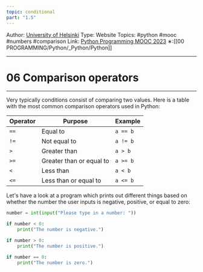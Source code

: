 ```yaml
---
topic: conditional
part: "1.5"
---
```

Author: [University of Helsinki](https://programming-23.mooc.fi/)
Type: Website
Topics: #python #mooc #numbers #comparison
Link: [Python Programming MOOC 2023](https://programming-23.mooc.fi/)
∗:[[00 PROGRAMMING/Python/_Python/Python]] 

---
# 06 Comparison operators

--- 
Very typically conditions consist of comparing two values. Here is a table with the most common comparison operators used in Python:

|Operator|Purpose|Example|
|---|---|---|
|`==`|Equal to|`a == b`|
|`!=`|Not equal to|`a != b`|
|`>`|Greater than|`a > b`|
|`>=`|Greater than or equal to|`a >= b`|
|`<`|Less than|`a < b`|
|`<=`|Less than or equal to|`a <= b`|

Let's have a look at a program which prints out different things based on whether the number the user inputs is negative, positive, or equal to zero:

```python
number = int(input("Please type in a number: "))

if number < 0:
    print("The number is negative.")

if number > 0:
    print("The number is positive.")

if number == 0:
    print("The number is zero.")
```

